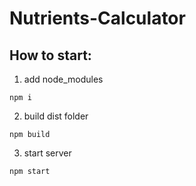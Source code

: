 # Nutrients-Calculator

## How to start:
1. add node_modules
```
npm i
```
2. build dist folder
```
npm build
```
3. start server
```
npm start
```
